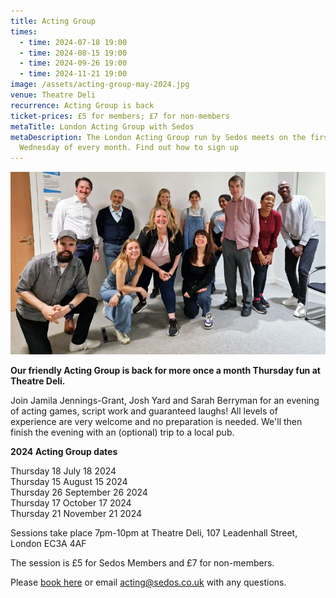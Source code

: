 ```yaml
---
title: Acting Group
times:
  - time: 2024-07-18 19:00
  - time: 2024-08-15 19:00
  - time: 2024-09-26 19:00
  - time: 2024-11-21 19:00
image: /assets/acting-group-may-2024.jpg
venue: Theatre Deli
recurrence: Acting Group is back
ticket-prices: £5 for members; £7 for non-members
metaTitle: London Acting Group with Sedos
metaDescription: The London Acting Group run by Sedos meets on the first
  Wednesday of every month. Find out how to sign up
---
```

![](/assets/acting-group-may-2024.jpg)

**Our friendly Acting Group is back for more once a month Thursday fun at Theatre Deli.**

Join Jamila Jennings-Grant, Josh Yard and Sarah Berryman for an evening of acting games, script work and guaranteed laughs! All levels of experience are very welcome and no preparation is needed. We'll then finish the evening with an (optional) trip to a local pub.

**2024 Acting Group dates**

Thursday 18 July 18 2024\
Thursday 15 August 15 2024\
Thursday 26 September 26 2024\
Thursday 17 October 17 2024\
Thursday 21 November 21 2024

Sessions take place 7pm-10pm at Theatre Deli, 107 Leadenhall Street, London EC3A 4AF

The session is £5 for Sedos Members and £7 for non-members. 

Please [book here](https://sedos.ticketsolve.com/ticketbooth/shows/1173655734) or email [acting@sedos.co.uk](mailto:acting@sedos.co.uk) with any questions.